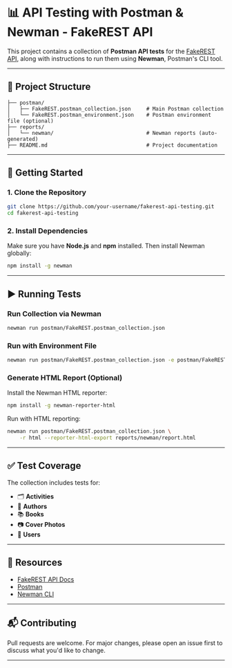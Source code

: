 # 📊 API Testing with Postman & Newman - FakeREST API

This project contains a collection of **Postman API tests** for the [FakeREST API](https://fakerestapi.azurewebsites.net/), along with instructions to run them using **Newman**, Postman's CLI tool.

---

## 📌 Project Structure

```
├── postman/
│   ├── FakeREST.postman_collection.json     # Main Postman collection
│   └── FakeREST.postman_environment.json    # Postman environment file (optional)
├── reports/
│   └── newman/                              # Newman reports (auto-generated)
├── README.md                                # Project documentation
```

---

## 🚀 Getting Started

### 1. Clone the Repository

```bash
git clone https://github.com/your-username/fakerest-api-testing.git
cd fakerest-api-testing
```

### 2. Install Dependencies

Make sure you have **Node.js** and **npm** installed. Then install Newman globally:

```bash
npm install -g newman
```

---

## ▶️ Running Tests

### Run Collection via Newman

```bash
newman run postman/FakeREST.postman_collection.json
```

### Run with Environment File

```bash
newman run postman/FakeREST.postman_collection.json -e postman/FakeREST.postman_environment.json
```

### Generate HTML Report (Optional)

Install the Newman HTML reporter:

```bash
npm install -g newman-reporter-html
```

Run with HTML reporting:

```bash
newman run postman/FakeREST.postman_collection.json \
    -r html --reporter-html-export reports/newman/report.html
```

---

## ✅ Test Coverage

The collection includes tests for:

- 🗂️ **Activities**
- 👤 **Authors**
- 📚 **Books**
- 📷 **Cover Photos**
- 👤 **Users**

---

## 📄 Resources

- [FakeREST API Docs](https://fakerestapi.azurewebsites.net/index.html)
- [Postman](https://www.postman.com/)
- [Newman CLI](https://www.npmjs.com/package/newman)

---

## 📬 Contributing

Pull requests are welcome. For major changes, please open an issue first to discuss what you'd like to change.

---



